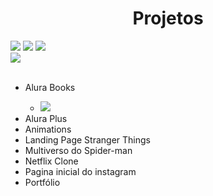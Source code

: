 <h1 align="center"> Projetos</h1>

<div>
<img src="https://img.shields.io/badge/HTML-239120?style=for-the-badge&logo=html5&logoColor=white">
<img src="https://img.shields.io/badge/CSS-239120?&style=for-the-badge&logo=css3&logoColor=white">
<img src="https://img.shields.io/badge/JavaScript-F7DF1E?style=for-the-badge&logo=javascript&logoColor=black">
<br>
<img src="https://img.shields.io/badge/Made%20for-VSCode-1f425f.svg">
</div><br>

<div>

<ul>
    <li>Alura Books</li>
        <ul>
            <li><img src="https://img.shields.io/badge/HTML-239120?style=for-the-badge&logo=html5&logoColor=white"></li>
        </ul>
    <li>Alura Plus</li>
    <li>Animations</li>
    <li>Landing Page Stranger Things</li>
    <li>Multiverso do Spider-man</li>
    <li>Netflix Clone</li>
    <li>Pagina inicial do instagram</li>
    <li>Portfólio</li>
</ul>

</div><br>
